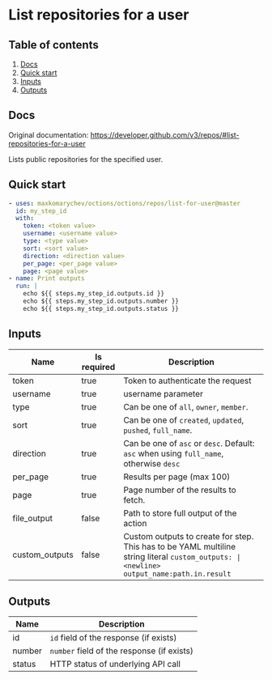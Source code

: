 # List repositories for a user

## Table of contents

1. [Docs](#docs)
1. [Quick start](#quick-start)
1. [Inputs](#inputs)
1. [Outputs](#outputs)

<a name="quick-start" ></a>
## Docs

Original documentation: https://developer.github.com/v3/repos/#list-repositories-for-a-user

Lists public repositories for the specified user.


<a name="quick start" ></a>
## Quick start

```yaml
- uses: maxkomarychev/octions/octions/repos/list-for-user@master
  id: my_step_id
  with:
    token: <token value>
    username: <username value>
    type: <type value>
    sort: <sort value>
    direction: <direction value>
    per_page: <per_page value>
    page: <page value>
- name: Print outputs
  run: |
    echo ${{ steps.my_step_id.outputs.id }}
    echo ${{ steps.my_step_id.outputs.number }}
    echo ${{ steps.my_step_id.outputs.status }}
```


<a name="inputs" ></a>
## Inputs

| Name | Is required | Description |
|---|---|---|
|token|true|Token to authenticate the request
|username|true|username parameter
|type|true|Can be one of `all`, `owner`, `member`.
|sort|true|Can be one of `created`, `updated`, `pushed`, `full_name`.
|direction|true|Can be one of `asc` or `desc`. Default: `asc` when using `full_name`, otherwise `desc`
|per_page|true|Results per page (max 100)
|page|true|Page number of the results to fetch.
|file_output|false|Path to store full output of the action
|custom_outputs|false|Custom outputs to create for step. This has to be YAML multiline string literal `custom_outputs: \|<newline> output_name:path.in.result`

<a name="outputs" ></a>
## Outputs

| Name | Description |
|---|---|
|id|`id` field of the response (if exists)|
|number|`number` field of the response (if exists)|
|status|HTTP status of underlying API call|

